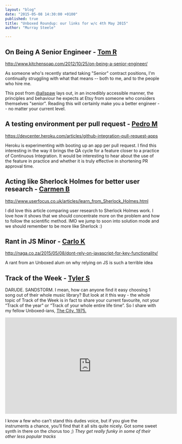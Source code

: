```yaml
---
layout: "blog"
date: "2015-05-08 14:30:00 +0100"
published: true
title: "Unboxed Roundup: our links for w/c 4th May 2015"
author: "Murray Steele"

---
```


## On Being A Senior Engineer - [Tom R](https://twitter.com/khalleth)

http://www.kitchensoap.com/2012/10/25/on-being-a-senior-engineer/

As someone who's recently started taking "Senior" contract positions, I'm continually struggling with what that means -- both to me, and to the people who hire me.

This post from [@allspaw](https://twitter.com/allspaw) lays out, in an incredibly accessible manner, the principles and behaviour he expects at Etsy from someone who considers themselves "senior". Reading this will certainly make you a better engineer -- no matter your current level.

## A testing environment per pull request - [Pedro M](http://www.unboxedconsulting.com/people/pedro-moreira)

https://devcenter.heroku.com/articles/github-integration-pull-request-apps

Heroku is experimenting with booting up an app per pull request. I find this interesting in the way it brings the QA cycle for a feature closer to a practice of Continuous Integration. It would be interesting to hear about the use of the feature in practice and whether it is truly effective in shortening PR approval time.

## Acting like Sherlock Holmes for better user research - [Carmen B](http://www.unboxedconsulting.com/people/carmen-brion)

http://www.userfocus.co.uk/articles/learn_from_Sherlock_Holmes.html

I did love this article comparing user research to Sherlock Holmes work. I love how it shows that we should concentrate more on the problem and how to follow the scientific method. IMO we jump to soon into solution mode and we should remember to be more like Sherlock :)

## Rant in JS Minor - [Carlo K](http://www.unboxedconsulting.com/people/carlo-kruger)

http://naga.co.za/2015/05/08/dont-rely-on-javascript-for-key-functionality/

A rant from an Unboxed alum on why relying on JS is such a terrible idea

## Track of the Week - [Tyler S](http://www.unboxedconsulting.com/people/tyler-savin)

DARUDE. SANDSTORM.
I mean, how can anyone find it easy choosing 1 song out of their whole music library?  But look at it this way - the whole topic of Track of the Week is in fact to share your current favourite, not your “Track of the year" or “Track of your whole entire life time”.  So I share with my fellow Unboxed-ians, [The City, 1975.](https://www.youtube.com/watch?v=s6Y2FVD5JVw)

<iframe width="560" height="315" src="https://www.youtube.com/embed/s6Y2FVD5JVw" frameborder="0" allowfullscreen></iframe>

I know a few who can’t stand this dudes voice, but if you give the instruments a chance, you’ll find that it all sits quite nicely.  Got some sweet synth in there on the chorus too ;)  *They get really funky in some of their other less popular tracks*

